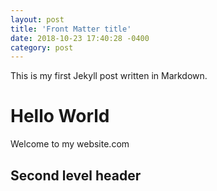 ```yaml
---
layout: post
title: 'Front Matter title'
date: 2018-10-23 17:40:28 -0400
category: post
---
```


This is my first Jekyll post written in Markdown.

# Hello World

Welcome to my website.com

## Second level header
